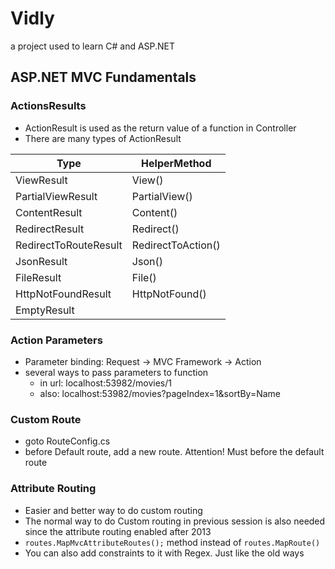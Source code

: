 # Vidly
a project used to learn C# and ASP.NET

## ASP.NET MVC Fundamentals
### ActionsResults
- ActionResult is used as the return value of a function in Controller
- There are many types of ActionResult


| Type                  | HelperMethod       |
|-----------------------|--------------------|
| ViewResult            | View()             |
| PartialViewResult     | PartialView()      |
| ContentResult         | Content()          |
| RedirectResult        | Redirect()         |
| RedirectToRouteResult | RedirectToAction() |
| JsonResult            | Json()             |
| FileResult            | File()             |
| HttpNotFoundResult    | HttpNotFound()     |
| EmptyResult           |                    |

### Action Parameters
- Parameter binding: Request -> MVC Framework -> Action
- several ways to pass parameters to function
  - in url: localhost:53982/movies/1
  - also: localhost:53982/movies?pageIndex=1&sortBy=Name

### Custom Route
- goto RouteConfig.cs
- before Default route, add a new route. Attention! Must before the default route
### Attribute Routing
- Easier and better way to do custom routing
- The normal way to do Custom routing in previous session is also needed since the attribute routing enabled after 2013
- `routes.MapMvcAttributeRoutes();` method instead of `routes.MapRoute()`
- You can also add constraints to it with Regex. Just like the old ways